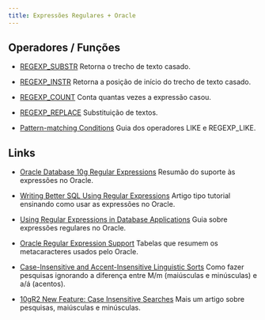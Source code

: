 ```yaml
---
title: Expressões Regulares + Oracle
---
```


## Operadores / Funções

* [REGEXP_SUBSTR](http://download.oracle.com/docs/cd/B28359_01/server.111/b28286/functions138.htm)
Retorna o trecho de texto casado.

* [REGEXP_INSTR](http://download.oracle.com/docs/cd/B28359_01/server.111/b28286/functions136.htm)
Retorna a posição de início do trecho de texto casado.

* [REGEXP_COUNT](http://download.oracle.com/docs/cd/B28359_01/server.111/b28286/functions135.htm)
Conta quantas vezes a expressão casou.

* [REGEXP_REPLACE](http://download.oracle.com/docs/cd/B28359_01/server.111/b28286/functions137.htm)
Substituição de textos.

* [Pattern-matching Conditions](http://download.oracle.com/docs/cd/B28359_01/server.111/b28286/conditions007.htm)
Guia dos operadores LIKE e REGEXP_LIKE.


## Links

* [Oracle Database 10g Regular Expressions](http://www.regular-expressions.info/oracle.html)
Resumão do suporte às expressões no Oracle.

* [Writing Better SQL Using Regular Expressions](http://www.oracle.com/technology/oramag/webcolumns/2003/techarticles/rischert_regexp_pt1.html)
Artigo tipo tutorial ensinando como usar as expressões no Oracle.

* [Using Regular Expressions in Database Applications](http://download.oracle.com/docs/cd/B28359_01/appdev.111/b28424/adfns_regexp.htm)
Guia sobre expressões regulares no Oracle.

* [Oracle Regular Expression Support](http://download.oracle.com/docs/cd/B28359_01/server.111/b28286/ap_posix.htm)
Tabelas que resumem os metacaracteres usados pelo Oracle.

* [Case-Insensitive and Accent-Insensitive Linguistic Sorts](http://download.oracle.com/docs/cd/B28359_01/server.111/b28298/ch5lingsort.htm#i1009059)
Como fazer pesquisas ignorando a diferença entre M/m (maiúsculas e minúsculas) e a/á (acentos).

* [10gR2 New Feature: Case Insensitive Searches](http://www.orafaq.com/node/91)
Mais um artigo sobre pesquisas, maiúsculas e minúsculas.
